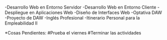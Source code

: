 -Desarrollo Web en Entorno Servidor
-Desarrollo Web en Entorno Cliente
-Despliegue en Aplicaciones Web
-Diseño de Interfaces Web
-Optativa DAW
-Proyecto de DAW
-Inglés Profesional
-Itinerario Personal para la Empleabilidad II

*Cosas Pendientes:
    #Prueba el viernes
    #Terminar las actividades